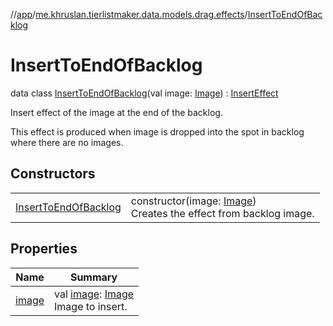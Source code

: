 //[app](../../../index.md)/[me.khruslan.tierlistmaker.data.models.drag.effects](../index.md)/[InsertToEndOfBacklog](index.md)

# InsertToEndOfBacklog

data class [InsertToEndOfBacklog](index.md)(val image: [Image](../../me.khruslan.tierlistmaker.data.models.tierlist.image/-image/index.md)) : [InsertEffect](../-insert-effect/index.md)

Insert effect of the image at the end of the backlog.

This effect is produced when image is dropped into the spot in backlog where there are no images.

## Constructors

| | |
|---|---|
| [InsertToEndOfBacklog](-insert-to-end-of-backlog.md) | constructor(image: [Image](../../me.khruslan.tierlistmaker.data.models.tierlist.image/-image/index.md))<br>Creates the effect from backlog image. |

## Properties

| Name | Summary |
|---|---|
| [image](image.md) | val [image](image.md): [Image](../../me.khruslan.tierlistmaker.data.models.tierlist.image/-image/index.md)<br>Image to insert. |
